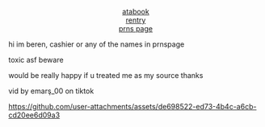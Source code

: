 <p align="center"></p>

<p align="center">
  <a href="https://gasa4.atabook.org/">atabook</a><br>
  <a href="https://rentry.co/snackcorre">rentry</a><br>
  <a href="https://en.pronouns.page/@gasa4">prns page</a>
</p>

hi im beren, cashier or any of the names in prnspage

toxic asf beware

would be really happy if u treated me as my source thanks

vid by emarş_00 on tiktok

https://github.com/user-attachments/assets/de698522-ed73-4b4c-a6cb-cd20ee6d09a3









